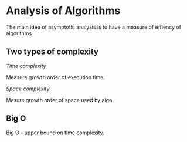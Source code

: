 # Analysis of Algorithms

The main idea of asymptotic analysis is to have a measure of effiency of algorithms.

## Two types of complexity

*Time complexity*

Measure growth order of execution time.

*Space complexity*

Mesure growth order of space used by algo.

## Big O

Big O - upper bound on time complexity.
